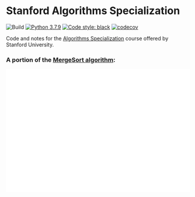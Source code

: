 # Stanford Algorithms Specialization
![Build](https://github.com/connor-mccarthy/algorithms-specialization-stanford/workflows/build/badge.svg)
[![Python 3.7.9](https://img.shields.io/badge/python-3.7.9-blue.svg)](https://www.python.org/downloads/release/python-360/)
[![Code style: black](https://img.shields.io/badge/code%20style-black-000000.svg)](https://github.com/psf/black)
[![codecov](https://codecov.io/gh/connor-mccarthy/algorithms-specialization-stanford/branch/master/graph/badge.svg?token=4AHCWFKISX)](https://codecov.io/gh/connor-mccarthy/algorithms-specialization-stanford)

Code and notes for the [Algorithms Specialization](https://www.coursera.org/specializations/algorithms) course offered by Stanford University.

### A portion of the [MergeSort algorithm](https://en.wikipedia.org/wiki/Merge_sort):
<img src="merge.svg" alt="mergesort_merge" width="700" height="auto">
